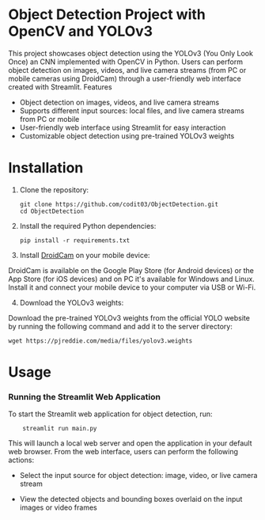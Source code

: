 # Object Detection Project with OpenCV and YOLOv3

This project showcases object detection using the YOLOv3 (You Only Look Once) an CNN implemented with OpenCV in Python. Users can perform object detection on images, videos, and live camera streams (from PC or mobile cameras using DroidCam) through a user-friendly web interface created with Streamlit.
Features

- Object detection on images, videos, and live camera streams
- Supports different input sources: local files, and live camera streams from PC or mobile
- User-friendly web interface using Streamlit for easy interaction
- Customizable object detection using pre-trained YOLOv3 weights

# Installation

1. Clone the repository:


       git clone https://github.com/codit03/ObjectDetection.git
       cd ObjectDetection

2. Install the required Python dependencies:

  
       pip install -r requirements.txt

3. Install [DroidCam](https://www.dev47apps.com/) on your mobile device:

   
DroidCam is available on the Google Play Store (for Android devices) or the App Store (for iOS devices) and on PC it's available for Windows and Linux.
   Install it and connect your mobile device to your computer via USB or Wi-Fi.


4. Download the YOLOv3 weights:


      
Download the pre-trained YOLOv3 weights from the official YOLO website by running the following command and add it to the server directory:

    wget https://pjreddie.com/media/files/yolov3.weights


# Usage
### Running the Streamlit Web Application

To start the Streamlit web application for object detection, run:
    
        streamlit run main.py

This will launch a local web server and open the application in your default web browser. From the web interface, users can perform the following actions:

- Select the input source for object detection: image, video, or live camera stream
    
- View the detected objects and bounding boxes overlaid on the input images or video frames
